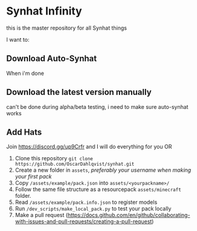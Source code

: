 # Synhat Infinity
this is the master repository for all Synhat things

I want to:
## Download Auto-Synhat
When i'm done

## Download the latest version manually
can't be done during alpha/beta testing, i need to make sure auto-synhat works

## Add Hats
Join https://discord.gg/up9Crfr and I will do everything for you
OR
1. Clone this repository `git clone https://github.com/OscarDahlqvist/synhat.git`
2. Create a new folder in `assets`, *preferably your username when making your first pack*
3. Copy `/assets/example/pack.json` into `assets/<yourpackname>/`
4. Follow the same file structure as a resourcepack `assets/minecraft` folder.
5. Read `/assets/example/pack.info.json` to register models
6. Run `/dev_scripts/make_local_pack.py` to test your pack locally
7. Make a pull request (https://docs.github.com/en/github/collaborating-with-issues-and-pull-requests/creating-a-pull-request)


